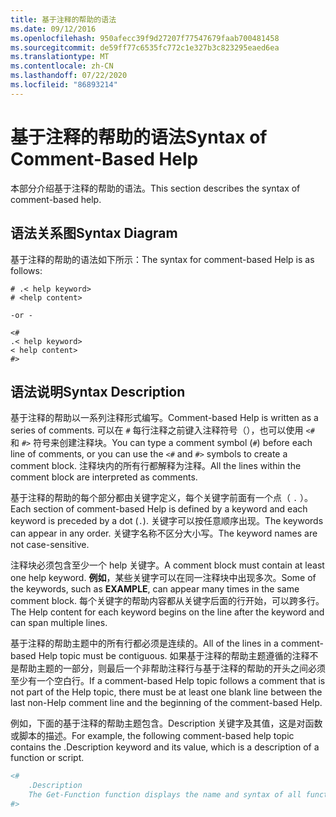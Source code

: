 ```yaml
---
title: 基于注释的帮助的语法
ms.date: 09/12/2016
ms.openlocfilehash: 950afecc39f9d27207f77547679faab700481458
ms.sourcegitcommit: de59ff77c6535fc772c1e327b3c823295eaed6ea
ms.translationtype: MT
ms.contentlocale: zh-CN
ms.lasthandoff: 07/22/2020
ms.locfileid: "86893214"
---
```

# <a name="syntax-of-comment-based-help"></a><span data-ttu-id="b509f-102">基于注释的帮助的语法</span><span class="sxs-lookup"><span data-stu-id="b509f-102">Syntax of Comment-Based Help</span></span>

<span data-ttu-id="b509f-103">本部分介绍基于注释的帮助的语法。</span><span class="sxs-lookup"><span data-stu-id="b509f-103">This section describes the syntax of comment-based help.</span></span>

## <a name="syntax-diagram"></a><span data-ttu-id="b509f-104">语法关系图</span><span class="sxs-lookup"><span data-stu-id="b509f-104">Syntax Diagram</span></span>

 <span data-ttu-id="b509f-105">基于注释的帮助的语法如下所示：</span><span class="sxs-lookup"><span data-stu-id="b509f-105">The syntax for comment-based Help is as follows:</span></span>

```
# .< help keyword>
# <help content>

-or -

<#
.< help keyword>
< help content>
#>
```

## <a name="syntax-description"></a><span data-ttu-id="b509f-106">语法说明</span><span class="sxs-lookup"><span data-stu-id="b509f-106">Syntax Description</span></span>

 <span data-ttu-id="b509f-107">基于注释的帮助以一系列注释形式编写。</span><span class="sxs-lookup"><span data-stu-id="b509f-107">Comment-based Help is written as a series of comments.</span></span> <span data-ttu-id="b509f-108">可以在 `#` 每行注释之前键入注释符号（），也可以使用 `<#` 和 `#>` 符号来创建注释块。</span><span class="sxs-lookup"><span data-stu-id="b509f-108">You can type a comment symbol (`#`) before each line of comments, or you can use the `<#` and `#>` symbols to create a comment block.</span></span> <span data-ttu-id="b509f-109">注释块内的所有行都解释为注释。</span><span class="sxs-lookup"><span data-stu-id="b509f-109">All the lines within the comment block are interpreted as comments.</span></span>

 <span data-ttu-id="b509f-110">基于注释的帮助的每个部分都由关键字定义，每个关键字前面有一个点（ `.` ）。</span><span class="sxs-lookup"><span data-stu-id="b509f-110">Each section of comment-based Help is defined by a keyword and each keyword is preceded by a dot (`.`).</span></span> <span data-ttu-id="b509f-111">关键字可以按任意顺序出现。</span><span class="sxs-lookup"><span data-stu-id="b509f-111">The keywords can appear in any order.</span></span> <span data-ttu-id="b509f-112">关键字名称不区分大小写。</span><span class="sxs-lookup"><span data-stu-id="b509f-112">The keyword names are not case-sensitive.</span></span>

 <span data-ttu-id="b509f-113">注释块必须包含至少一个 help 关键字。</span><span class="sxs-lookup"><span data-stu-id="b509f-113">A comment block must contain at least one help keyword.</span></span> <span data-ttu-id="b509f-114">**例如**，某些关键字可以在同一注释块中出现多次。</span><span class="sxs-lookup"><span data-stu-id="b509f-114">Some of the keywords, such as **EXAMPLE**, can appear many times in the same comment block.</span></span> <span data-ttu-id="b509f-115">每个关键字的帮助内容都从关键字后面的行开始，可以跨多行。</span><span class="sxs-lookup"><span data-stu-id="b509f-115">The Help content for each keyword begins on the line after the keyword and can span multiple lines.</span></span>

 <span data-ttu-id="b509f-116">基于注释的帮助主题中的所有行都必须是连续的。</span><span class="sxs-lookup"><span data-stu-id="b509f-116">All of the lines in a comment-based Help topic must be contiguous.</span></span> <span data-ttu-id="b509f-117">如果基于注释的帮助主题遵循的注释不是帮助主题的一部分，则最后一个非帮助注释行与基于注释的帮助的开头之间必须至少有一个空白行。</span><span class="sxs-lookup"><span data-stu-id="b509f-117">If a comment-based Help topic follows a comment that is not part of the Help topic, there must be at least one blank line between the last non-Help comment line and the beginning of the comment-based Help.</span></span>

 <span data-ttu-id="b509f-118">例如，下面的基于注释的帮助主题包含。Description 关键字及其值，这是对函数或脚本的描述。</span><span class="sxs-lookup"><span data-stu-id="b509f-118">For example, the following comment-based help topic contains the .Description keyword and its value, which is a description of a function or script.</span></span>

```powershell
<#
    .Description
    The Get-Function function displays the name and syntax of all functions in the session.
#>
```
